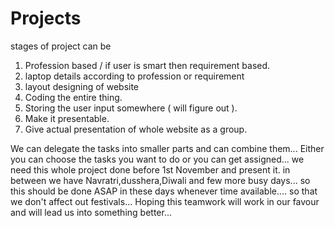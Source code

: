 # Projects
stages of project can be 
1. Profession based / if user is smart then  requirement based.
2. laptop details according to profession or requirement
3. layout designing of website
4. Coding the entire thing.
5. Storing the user input somewhere ( will figure out ).
6. Make it presentable.
7. Give actual presentation of whole website as a group.

We can delegate the tasks into smaller parts and can combine them... Either you can choose the tasks you want to do or you can get assigned...
we need this whole project done before 1st November and present it.
in between we have Navratri,dusshera,Diwali and few more busy days...
so this should be done ASAP in these days whenever time available.... so that we don't affect out festivals...
Hoping this teamwork will work in our favour and will lead us into something better...
